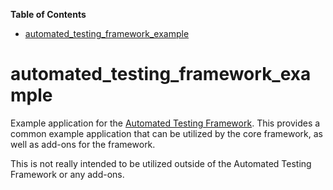 <!-- START doctoc generated TOC please keep comment here to allow auto update -->
<!-- DON'T EDIT THIS SECTION, INSTEAD RE-RUN doctoc TO UPDATE -->
**Table of Contents**

- [automated_testing_framework_example](#automated_testing_framework_example)

<!-- END doctoc generated TOC please keep comment here to allow auto update -->

# automated_testing_framework_example

Example application for the [Automated Testing Framework](https://pub.dev/packages/automated_testing_framework).  This provides a common example application that can be utilized by the core framework, as well as add-ons for the framework.

This is not really intended to be utilized outside of the Automated Testing Framework or any add-ons.